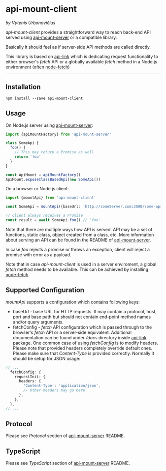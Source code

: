 # api-mount-client

_by Vytenis Urbonavičius_

_api-mount-client_ provides a straightforward way to reach back-end API served using [api-mount-server](http://npmjs.com/package/api-mount-server) or a compatible library.

Basically it should feel as if server-side API methods are called directly.

This library is based on [api-link](http://npmjs.com/package/api-link) which is dedicating request functionality to either browser's _fetch_ API or a globally available _fetch_ method in a Node.js environment (often [node-fetch](https://www.npmjs.com/package/node-fetch))

---

## Installation

```
npm install --save api-mount-client
```

## Usage

On Node.js server using [api-mount-server](http://npmjs.com/package/api-mount-server):

```typescript
import {apiMountFactory} from 'api-mount-server'

class SomeApi {
  foo() {
    // This may return a Promise as well
    return 'foo'
  }
}

const ApiMount = apiMountFactory()
ApiMount.exposeClassBasedApi(new SomeApi())
```

On a browser or Node.js client:

```typescript
import {mountApi} from 'api-mount-client'

const SomeApi = mountApi({baseUrl: 'http://someServer.com:3000/some-api'})

// Client always receives a Promise
const result = await SomeApi.foo() // 'foo'
```

Note that there are multiple ways how API is served. API may be a set of functions, static class, object created from a class, etc. More information about serving an API can be found in the README of [api-mount-server](http://npmjs.com/package/api-mount-server).

In case _foo_ rejects a promise or throws an exception, client will reject a promise with error as a payload.

Note that in case _api-mount-client_ is used in a server enviroment, a global _fetch_ method needs to be available. This can be achieved by installing [node-fetch](https://www.npmjs.com/package/node-fetch).

## Supported Configuration

_mountApi_ supports a configuration which contains following keys:

- baseUrl - base URL for HTTP requests. It may contain a protocol, host, port and base path but should not contain end-point method names and/or query arguments.
- fetchConfig - _fetch_ API configuration which is passed through to the browser's _fetch_ API or a server-side equivalent. Additional documentation can be found under _/docs_ directory inside [api-link](http://npmjs.com/package/api-link) package. One common case of using _fetchConfig_ is to modify headers. Please note that provided headers completely override default ones. Please make sure that _Content-Type_ is provided correctly. Normally it should be setup for JSON usage:

```typescript
// ...
  fetchConfig: {
    requestInit: {
      headers: {
        'Content-Type': 'application/json',
        // Other headers may go here
      },
    },
  },
// ...
```

## Protocol

Please see _Protocol_ section of [api-mount-server](http://npmjs.com/package/api-mount-server) README.

## TypeScript

Please see _TypeScript_ section of [api-mount-server](http://npmjs.com/package/api-mount-server) README.
